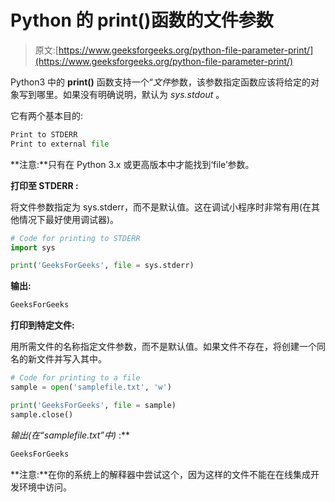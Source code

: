 # Python 的 print()函数的文件参数

> 原文:[https://www.geeksforgeeks.org/python-file-parameter-print/](https://www.geeksforgeeks.org/python-file-parameter-print/)

Python3 中的 **print()** 函数支持一个“*文件*参数，该参数指定函数应该将给定的对象写到哪里。如果没有明确说明，默认为 *sys.stdout* 。

它有两个基本目的:

```py
Print to STDERR
Print to external file
```

**注意:**只有在 Python 3.x 或更高版本中才能找到‘file’参数。

**打印至 STDERR :**

将文件参数指定为 sys.stderr，而不是默认值。这在调试小程序时非常有用(在其他情况下最好使用调试器)。

```py
# Code for printing to STDERR
import sys

print('GeeksForGeeks', file = sys.stderr)
```

**输出:**

```py
GeeksForGeeks

```

**打印到特定文件:**

用所需文件的名称指定文件参数，而不是默认值。如果文件不存在，将创建一个同名的新文件并写入其中。

```py
# Code for printing to a file
sample = open('samplefile.txt', 'w')

print('GeeksForGeeks', file = sample)
sample.close()
```

**输出*(在“samplefile.txt”中)* :**

```py
GeeksForGeeks

```

**注意:**在你的系统上的解释器中尝试这个，因为这样的文件不能在在线集成开发环境中访问。